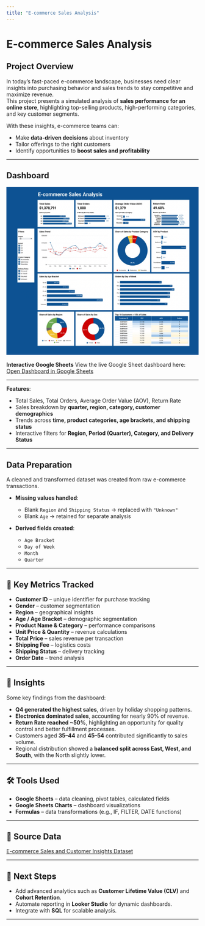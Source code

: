 ```yaml
---
title: "E-commerce Sales Analysis"
---
```


# E-commerce Sales Analysis

## Project Overview
In today’s fast-paced e-commerce landscape, businesses need clear insights into purchasing behavior and sales trends to stay competitive and maximize revenue.  
This project presents a simulated analysis of **sales performance for an online store**, highlighting top-selling products, high-performing categories, and key customer segments.  

With these insights, e-commerce teams can:
- Make **data-driven decisions** about inventory  
- Tailor offerings to the right customers  
- Identify opportunities to **boost sales and profitability**  

---

## Dashboard
![E-commerce Dashboard Screenshot](./dashboard.jpg)  

**Interactive Google Sheets**
View the live Google Sheet dashboard here:  
[Open Dashboard in Google Sheets](https://docs.google.com/spreadsheets/d/10rubzJVFPSoYWgZBLaB9XAg144oszKXX2VnCMkMYYx4/edit?usp=drivesdk)

---

**Features**:
- Total Sales, Total Orders, Average Order Value (AOV), Return Rate  
- Sales breakdown by **quarter, region, category, customer demographics**  
- Trends across **time, product categories, age brackets, and shipping status**  
- Interactive filters for **Region, Period (Quarter), Category, and Delivery Status**  

---

## Data Preparation
A cleaned and transformed dataset was created from raw e-commerce transactions.  

- **Missing values handled**:  
  - Blank `Region` and `Shipping Status` → replaced with `"Unknown"`  
  - Blank `Age` → retained for separate analysis  

- **Derived fields created**:  
  - `Age Bracket`  
  - `Day of Week`  
  - `Month`  
  - `Quarter`  

---

## 📑 Key Metrics Tracked
- **Customer ID** – unique identifier for purchase tracking  
- **Gender** – customer segmentation  
- **Region** – geographical insights  
- **Age / Age Bracket** – demographic segmentation  
- **Product Name & Category** – performance comparisons  
- **Unit Price & Quantity** – revenue calculations  
- **Total Price** – sales revenue per transaction  
- **Shipping Fee** – logistics costs  
- **Shipping Status** – delivery tracking  
- **Order Date** – trend analysis  

---

## 🔎 Insights
Some key findings from the dashboard:  
- **Q4 generated the highest sales**, driven by holiday shopping patterns.  
- **Electronics dominated sales**, accounting for nearly 90% of revenue.  
- **Return Rate reached ~50%**, highlighting an opportunity for quality control and better fulfillment processes.  
- Customers aged **35–44** and **45–54** contributed significantly to sales volume.  
- Regional distribution showed a **balanced split across East, West, and South**, with the North slightly lower.  

---

## 🛠️ Tools Used
- **Google Sheets** – data cleaning, pivot tables, calculated fields  
- **Google Sheets Charts** – dashboard visualizations  
- **Formulas** – data transformations (e.g., IF, FILTER, DATE functions)  

---

## 📂 Source Data
[E-commerce Sales and Customer Insights Dataset](https://www.kaggle.com/datasets/refiaozturk/e-commerce-sales)  

---

## 🚀 Next Steps
- Add advanced analytics such as **Customer Lifetime Value (CLV)** and **Cohort Retention**.  
- Automate reporting in **Looker Studio** for dynamic dashboards.  
- Integrate with **SQL** for scalable analysis.  

---
